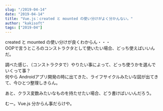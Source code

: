 ```yaml
---
slug: "/2019-04-14"
date: "2019-04-14"
title: "Vue.js：created と mounted の使い分けがよく分かんない。"
author: "kakisoft"
tags: ["2019-04"]
---
```

created と mounted の使い分けが良くわからん・・・  
OOPで言うところのコンストラクタとして使いたい場合、どっち使えばいいんだ。  

調べた感じ、（コンストラクタで）やりたい事によって、どっち使うかを選んでいくって事？  
何やら Androidアプリ開発の時に出てきた、ライフサイクルみたいな図が出てきて、今ひとつ整理しきらん。  

あと、クラス変数みたいなものを持たせたい場合、どう書けばいいんだろう。  

むー。Vue.js 分からん事だらけや。  

